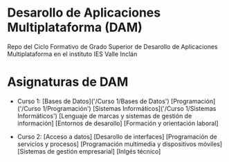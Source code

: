 # Desarollo de Aplicaciones Multiplataforma (DAM)
Repo del Ciclo Formativo de Grado Superior de Desarollo de Aplicaciones Multiplataforma en el instituto IES Valle Inclán

# Asignaturas de DAM
- Curso 1:
    [Bases de Datos]('/Curso 1/Bases de Datos')
    [Programación]('/Curso 1/Programación')
    [Sistemas Informáticos]('/Curso 1/Sistemas Informáticos')
    [Lenguaje de marcas y sistemas de gestión de información]
    [Entornos de desarollo]
    [Formación y orientación laboral]

- Curso 2:
    [Acceso a datos]
    [Desarollo de interfaces]
    [Programación de servicios y procesos]
    [Programación multimedia y dispositivos móviles]
    [Sistemas de gestión empresarial]
    [Inlgés técnico]